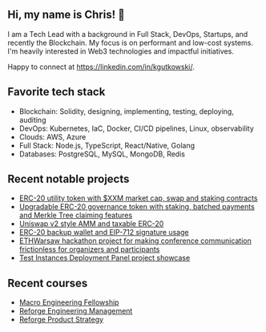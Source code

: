 ## Hi, my name is Chris! 👋

I am a Tech Lead with a background in Full Stack, DevOps, Startups, and recently the Blockchain. My focus is on performant and low-cost systems. I'm heavily interested in Web3 technologies and impactful initiatives.

Happy to connect at https://linkedin.com/in/kgutkowski/.

## Favorite tech stack

- Blockchain: Solidity, designing, implementing, testing, deploying, auditing
- DevOps: Kubernetes, IaC, Docker, CI/CD pipelines, Linux, observability
- Clouds: AWS, Azure
- Full Stack: Node.js, TypeScript, React/Native, Golang
- Databases: PostgreSQL, MySQL, MongoDB, Redis

## Recent notable projects

- [ERC-20 utility token with $XXM market cap, swap and staking contracts](https://github.com/stormxio/stmx-token)
- [Upgradable ERC-20 governance token with staking, batched payments and Merkle Tree claiming features](https://github.com/stormxio/athens-token)
- [Uniswap v2 style AMM and taxable ERC-20](https://github.com/BonneVoyager/hardhat-amm-uniswap2-style)
- [ERC-20 backup wallet and EIP-712 signature usage](https://github.com/BonneVoyager/truffle-backup-erc20)
- [ETHWarsaw hackathon project for making conference communication frictionless for organizers and participants](https://github.com/BonneVoyager/ethwarsaw-hackathon)
- [Test Instances Deployment Panel project showcase](./projects/deployment-panel.md)

## Recent courses

- [Macro Engineering Fellowship](https://0xmacro.com/engineering-fellowship)
- [Reforge Engineering Management](https://www.reforge.com/engineering-management)
- [Reforge Product Strategy](https://www.reforge.com/product-strategy)
